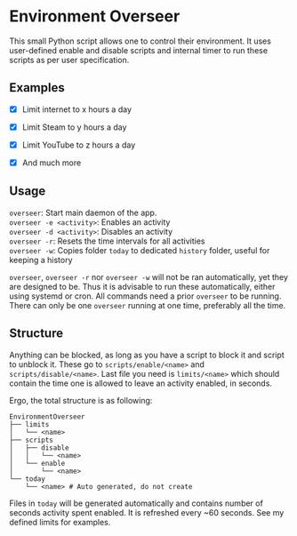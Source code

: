# Environment Overseer

This small Python script allows one to control their environment.
It uses user-defined enable and disable scripts and internal timer to run these scripts as per user specification.

## Examples

* [X] Limit internet to x hours a day
* [X] Limit Steam to y hours a day
* [X] Limit YouTube to z hours a day
* [X] And much more


## Usage

`overseer`: Start main daemon of the app.  
`overseer -e <activity>`: Enables an activity  
`overseer -d <activity>`: Disables an activity  
`overseer -r`: Resets the time intervals for all activities  
`overseer -w`: Copies folder `today` to dedicated `history` folder, useful for keeping a history

`overseer`, `overseer -r` nor `overseer -w` will not be ran automatically, yet they are designed to be.
Thus it is advisable to run these automatically, either using systemd or cron.
All commands need a prior `overseer` to be running. There can only be one `overseer` running at one time, preferably all the time.

## Structure

Anything can be blocked, as long as you have a script to block it and script to unblock it.
These go to `scripts/enable/<name>` and `scripts/disable/<name>`.
Last file you need is `limits/<name>` which should contain the time one is allowed to leave an activity enabled, in seconds.

Ergo, the total structure is as following:
```
EnvironmentOverseer
├── limits
│   └── <name>
├── scripts
│   ├── disable
│   │   └── <name>
│   └── enable
│       └── <name>
└── today
    └── <name> # Auto generated, do not create
```

Files in `today` will be generated automatically and contains number of seconds activity spent enabled.
It is refreshed every ~60 seconds.
See my defined limits for examples.